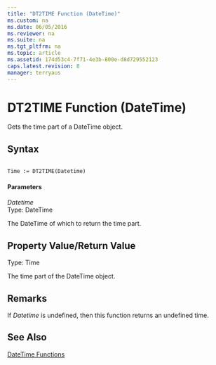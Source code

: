 ```yaml
---
title: "DT2TIME Function (DateTime)"
ms.custom: na
ms.date: 06/05/2016
ms.reviewer: na
ms.suite: na
ms.tgt_pltfrm: na
ms.topic: article
ms.assetid: 174d53c4-7f71-4e3b-800e-d8d729552123
caps.latest.revision: 8
manager: terryaus
---
```

# DT2TIME Function (DateTime)
Gets the time part of a DateTime object.  
  
## Syntax  
  
```  
  
Time := DT2TIME(Datetime)  
```  
  
#### Parameters  
 *Datetime*  
 Type: DateTime  
  
 The DateTime of which to return the time part.  
  
## Property Value\/Return Value  
 Type: Time  
  
 The time part of the DateTime object.  
  
## Remarks  
 If *Datetime* is undefined, then this function returns an undefined time.  
  
## See Also  
 [DateTime Functions](DateTime-Functions.md)